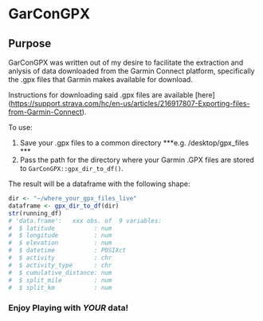 # GarConGPX
 
## Purpose
GarConGPX was written out of my desire to facilitate the extraction and anlysis of data downloaded from the Garmin Connect platform, specifically the .gpx files that Garmin makes available for download.

Instructions for downloading said .gpx files are available [here] (https://support.strava.com/hc/en-us/articles/216917807-Exporting-files-from-Garmin-Connect).

To use: 
1. Save your .gpx files to a common directory ***e.g. /desktop/gpx_files ***
2. Pass the path for the directory where your Garmin .GPX files are stored to ```GarConGPX::gpx_dir_to_df()```.

The result will be a dataframe with the following shape: 
````r
dir <- "~/where_your_gpx_files_live"
dataframe <- gpx_dir_to_df(dir)
str(running_df)
# 'data.frame':   xxx obs. of  9 variables:
#  $ latitude           : num  
#  $ longitude          : num  
#  $ elevation          : num  
#  $ datetime           : POSIXct
#  $ activity           : chr  
#  $ activity_type      : chr  
#  $ cumulative_distance: num 
#  $ split_mile         : num  
#  $ split_km           : num  
````
### Enjoy Playing with *YOUR* data!